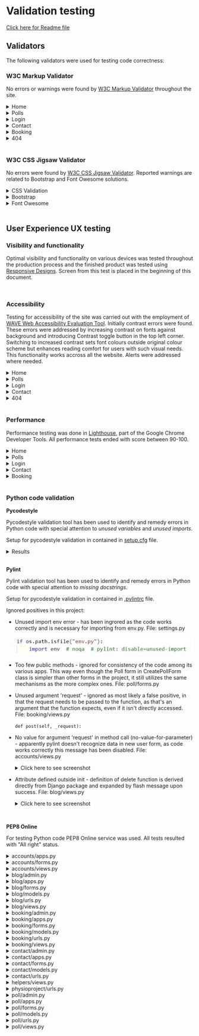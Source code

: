 # Validation testing

[Click here for Readme file](/README.md#user-story-testing)

## Validators

The following validators were used for testing code correctness:
### W3C Markup Validator 

No errors or warnings were found by [W3C Markup Validator](https://validator.w3.org/)  throughout the site.
<details>
    <summary>Home</summary>
    <img src="../readme/docs/images/testing/validation/validation-html-index.jpg">
</details>
<details>
    <summary>Polls</summary>
    <img src="../readme/docs/images/testing/validation/validation-html-polls.jpg">
</details>
<details>
    <summary>Login</summary>
    <img src="../readme/docs/images/testing/validation/validation-html-login.jpg">
</details>
<details>
    <summary>Contact</summary>
    <img src="../readme/docs/images/testing/validation/validation-html-contact.jpg">
</details>
<details>
    <summary>Booking</summary>
    <img src="../readme/docs/images/testing/validation/validation-html-booking.jpg">
</details>
<details>
    <summary>404</summary>
    <img src="../readme/docs/images/testing/validation/validation-html-404.jpg">
</details>

<br>

### W3C CSS Jigsaw Validator

No errors were found by [W3C CSS Jigsaw Validator](https://jigsaw.w3.org/css-validator). Reported warnings are related to Bootstrap and Font Owesome solutions.
<details>
    <summary>CSS Validation</summary>
    <img src="../readme/docs/images/testing/validation/validation-css.jpg">
</details>
<details>
    <summary>Bootstrap</summary>
    <img src="../readme/docs/images/testing/validation/validation-css-bootstrap.jpg">
</details>
<details>
    <summary>Font Owesome</summary>
    <img src="../readme/docs/images/testing/validation/validation-css-fontawesome.jpg">
</details>

<br>

## User Experience UX testing

### Visibility and functionality
Optimal visibility and functionality on various devices was tested throughout the production process and the finished product was tested using [Responsive Designs](http://ami.responsivedesign.is). Screen from this test is placed in the beginning of this document.

<br>

### Accessibility
Testing for accessibility of the site was carried out with the employment of [WAVE Web Accessibility Evaluation Tool](https://wave.webaim.org/). Initially contrast errors were found. These errors were addressed by increasing contrast on fonts against background and introducing Contrast toggle button in the top left corner. Switching to increased contrast sets font colours outside original colour scheme but enhances reading comfort for users with such visual needs. This functionality works accross all the website. Alerts were addressed where needed.
<details>
    <summary>Home</summary>
    <img src="../readme/docs/images/testing/validation/validation-accessibility-index.jpg">
</details>
<details>
    <summary>Polls</summary>
    <img src="../readme/docs/images/testing/validation/validation-accessibility-polls.jpg">
</details>
<details>
    <summary>Login</summary>
    <img src="../readme/docs/images/testing/validation/validation-accessibility-login.jpg">
</details>
<details>
    <summary>Contact</summary>
    <img src="../readme/docs/images/testing/validation/validation-accessibility-contact.jpg">
</details>
<details>
    <summary>404</summary>
    <img src="../readme/docs/images/testing/validation/validation-accessibility-404.jpg">
</details>

<br>

### Performance
Performance testing was done in [Lighthouse](https://developers.google.com/web/tools/lighthouse), part of the Google Chrome Developer Tools.
 All performance tests ended with score between 90-100.
<details>
    <summary>Home</summary>
    <img src="../readme/docs/images/testing/validation/validation-performance-index.jpg">
</details>
<details>
    <summary>Polls</summary>
    <img src="../readme/docs/images/testing/validation/validation-performance-polls.jpg">
</details>
<details>
    <summary>Login</summary>
    <img src="../readme/docs/images/testing/validation/validation-performance-login.jpg">
</details>
<details>
    <summary>Contact</summary>
    <img src="../readme/docs/images/testing/validation/validation-performance-contact.jpg">
</details>
<details>
    <summary>Booking</summary>
    <img src="../readme/docs/images/testing/validation/validation-performance-booking.jpg">
</details>

<br>

### Python code validation

**Pycodestyle**

Pycodestyle validation tool has been used to identify and remedy errors in Python code with special attention to *unused variables* and *unused imports*.

Setup for pycodestyle validation in contained in [setup.cfg](../setup.cfg) file.

<details>
    <summary>Results</summary>
    <img src="../readme/docs/images/testing/validation/validation-pycodestyle-result.jpg">
</details>

<br>

**Pylint**

Pylint validation tool has been used to identify and remedy errors in Python code with special attention to *missing docstrings*.

Setup for pycodestyle validation in contained in [.pylintrc](../.pylintrc) file.

Ignored positives in this project:

- Unused import env error - has been ingrored as the code works correctly and is necessary for importing from env.py. File: settings.py

    ![Unused import env](../readme/docs/images/testing/validation/validation-pylint-env.jpg)

- Too few public methods - ignored for consistency of the code among its various apps. This way even though the Poll form in CreatePollForm class is simpler than other forms in the project, it still utilizes the same mechanisms as the more complex ones. File: poll/forms.py

- Unused argument 'request' - ignored as most likely a false positive, in that the request needs to be passed to the function, as that's an argument that the function expects, even if it isn't directly accessed. File: booking/views.py 

    ```def post(self, _request):```

- No value for argument 'request' in method call (no-value-for-parameter) - apparently pylint doesn't recognize data in new user form, as code works correctly this message has been disabled. File: accounts/views.py

    <details>
    <summary>Click here to see screenshot</summary>

    ![Unused import env](../readme/docs/images/testing/validation/validation-pylint-request.jpg)
    </details>

- Attribute defined outside init - definition of delete function is derived directly from Django package and expanded by flash message upon success. File: blog/views.py

    <details>
    <summary>Click here to see screenshot</summary>

    ![Unused import env](../readme/docs/images/testing/validation/validation-pylint-delete.jpg)
    </details>

<br>

**PEP8 Online**

For testing Python code PEP8 Online service was used. All tests resulted with "All right" status.

<details>
<summary>accounts/apps.py</summary>

![screenshot](../readme/docs/images/testing/pep8/accounts_apps.jpg)
</details>

<details>
<summary>accounts/forms.py</summary>

![screenshot](../readme/docs/images/testing/pep8/accounts_forms.jpg)
</details>

<details>
<summary>accounts/views.py</summary>

![screenshot](../readme/docs/images/testing/pep8/accounts_views.jpg)
</details>

<details>
<summary>blog/admin.py</summary>

![screenshot](../readme/docs/images/testing/pep8/blog_admin.jpg)
</details>

<details>
<summary>blog/apps.py</summary>

![screenshot](../readme/docs/images/testing/pep8/blog_apps.jpg)
</details>

<details>
<summary>blog/forms.py</summary>

![screenshot](../readme/docs/images/testing/pep8/blog_forms.jpg)
</details>

<details>
<summary>blog/models.py</summary>

![screenshot](../readme/docs/images/testing/pep8/blog_models.jpg)
</details>

<details>
<summary>blog/urls.py</summary>

![screenshot](../readme/docs/images/testing/pep8/blog_urls.jpg)
</details>

<details>
<summary>blog/views.py</summary>

![screenshot](../readme/docs/images/testing/pep8/blog_views.jpg)
</details>

<details>
<summary>booking/admin.py</summary>

![screenshot](../readme/docs/images/testing/pep8/booking_admin.jpg)
</details>

<details>
<summary>booking/apps.py</summary>

![screenshot](../readme/docs/images/testing/pep8/booking_apps.jpg)
</details>

<details>
<summary>booking/forms.py</summary>

![screenshot](../readme/docs/images/testing/pep8/booking_forms.jpg)
</details>

<details>
<summary>booking/models.py</summary>

![screenshot](../readme/docs/images/testing/pep8/booking_models.jpg)
</details>

<details>
<summary>booking/urls.py</summary>

![screenshot](../readme/docs/images/testing/pep8/booking_urls.jpg)
</details>

<details>
<summary>booking/views.py</summary>

![screenshot](../readme/docs/images/testing/pep8/booking_views.jpg)
</details>

<details>
<summary>contact/admin.py</summary>

![screenshot](../readme/docs/images/testing/pep8/contact_admin.jpg)
</details>

<details>
<summary>contact/apps.py</summary>

![screenshot](../readme/docs/images/testing/pep8/contact_apps.jpg)
</details>

<details>
<summary>contact/forms.py</summary>

![screenshot](../readme/docs/images/testing/pep8/contact_forms.jpg)
</details>

<details>
<summary>contact/models.py</summary>

![screenshot](../readme/docs/images/testing/pep8/contact_models.jpg)
</details>

<details>
<summary>contact/urls.py</summary>

![screenshot](../readme/docs/images/testing/pep8/contact_urls.jpg)
</details>

<details>
<summary>helpers/views.py</summary>

![screenshot](../readme/docs/images/testing/pep8/helpers_views.jpg)
</details>

<details>
<summary>physioproject/urls.py</summary>

![screenshot](../readme/docs/images/testing/pep8/physioproject_urls.jpg)
</details>

<details>
<summary>poll/admin.py</summary>

![screenshot](../readme/docs/images/testing/pep8/poll_admin.jpg)
</details>

<details>
<summary>poll/apps.py</summary>

![screenshot](../readme/docs/images/testing/pep8/poll_apps.jpg)
</details>

<details>
<summary>poll/forms.py</summary>

![screenshot](../readme/docs/images/testing/pep8/poll_forms.jpg)
</details>

<details>
<summary>poll/models.py</summary>

![screenshot](../readme/docs/images/testing/pep8/poll_models.jpg)
</details>

<details>
<summary>poll/urls.py</summary>

![screenshot](../readme/docs/images/testing/pep8/poll_urls.jpg)
</details>

<details>
<summary>poll/views.py</summary>

![screenshot](../readme/docs/images/testing/pep8/poll_views.jpg)
</details>

